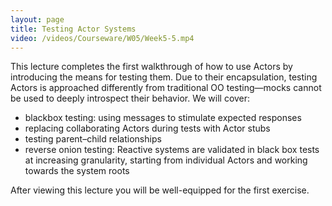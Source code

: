 ```yaml
---
layout: page
title: Testing Actor Systems
video: /videos/Courseware/W05/Week5-5.mp4
---
```


This lecture completes the first walkthrough of how to use Actors by introducing the means for testing them. Due to their encapsulation, testing Actors is approached differently from traditional OO testing—mocks cannot be used to deeply introspect their behavior. We will cover:

* blackbox testing: using messages to stimulate expected responses
* replacing collaborating Actors during tests with Actor stubs
* testing parent–child relationships
* reverse onion testing: Reactive systems are validated in black box tests at increasing granularity, starting from individual Actors and working towards the system roots

After viewing this lecture you will be well-equipped for the first exercise.
